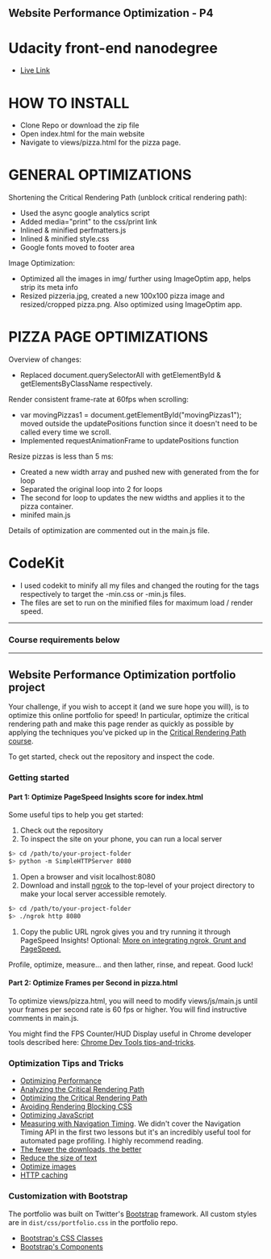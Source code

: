 ## Website Performance Optimization - P4
# Udacity front-end nanodegree

* <a href="https://frontend-nanodegree-mobile-portfoli.netlify.com/" target="_blank">Live Link</a>


HOW TO INSTALL
==============
- Clone Repo or download the zip file
- Open index.html for the main website
- Navigate to views/pizza.html for the pizza page.

GENERAL OPTIMIZATIONS
=====================
Shortening the Critical Rendering Path (unblock critical rendering path):
- Used the async google analytics script
- Added media="print" to the css/print link
- Inlined & minified perfmatters.js
- Inlined & minified style.css
- Google fonts moved to footer area

Image Optimization:
- Optimized all the images in img/ further using ImageOptim app, helps strip its meta info
- Resized pizzeria.jpg, created a new 100x100 pizza image and resized/cropped pizza.png. Also optimized using ImageOptim app.

PIZZA PAGE OPTIMIZATIONS
========================
Overview of changes:
- Replaced document.querySelectorAll with getElementById & getElementsByClassName respectively.

Render consistent frame-rate at 60fps when scrolling:
- var movingPizzas1 = document.getElementById("movingPizzas1"); moved outside the updatePositions function since it doesn't need to be called every time we scroll.
- Implemented requestAnimationFrame to updatePositions function

Resize pizzas is less than 5 ms:
- Created a new width array and pushed new with generated from the for loop
- Separated the original loop into 2 for loops
- The second for loop to updates the new widths and applies it to the pizza container.
- minifed main.js

Details of optimization are commented out in the main.js file.

CodeKit
=======

- I used codekit to minify all my files and changed the routing for the tags respectively to target the -min.css or -min.js files.
- The files are set to run on the minified files for maximum load / render speed.

-----------------------------------------------------
### Course requirements below
-----------------------------------------------------

## Website Performance Optimization portfolio project

Your challenge, if you wish to accept it (and we sure hope you will), is to optimize this online portfolio for speed! In particular, optimize the critical rendering path and make this page render as quickly as possible by applying the techniques you've picked up in the [Critical Rendering Path course](https://www.udacity.com/course/ud884).

To get started, check out the repository and inspect the code.

### Getting started

#### Part 1: Optimize PageSpeed Insights score for index.html

Some useful tips to help you get started:

1. Check out the repository
1. To inspect the site on your phone, you can run a local server

  ```bash
  $> cd /path/to/your-project-folder
  $> python -m SimpleHTTPServer 8080
  ```

1. Open a browser and visit localhost:8080
1. Download and install [ngrok](https://ngrok.com/) to the top-level of your project directory to make your local server accessible remotely.

  ``` bash
  $> cd /path/to/your-project-folder
  $> ./ngrok http 8080
  ```

1. Copy the public URL ngrok gives you and try running it through PageSpeed Insights! Optional: [More on integrating ngrok, Grunt and PageSpeed.](http://www.jamescryer.com/2014/06/12/grunt-pagespeed-and-ngrok-locally-testing/)

Profile, optimize, measure... and then lather, rinse, and repeat. Good luck!

#### Part 2: Optimize Frames per Second in pizza.html

To optimize views/pizza.html, you will need to modify views/js/main.js until your frames per second rate is 60 fps or higher. You will find instructive comments in main.js.

You might find the FPS Counter/HUD Display useful in Chrome developer tools described here: [Chrome Dev Tools tips-and-tricks](https://developer.chrome.com/devtools/docs/tips-and-tricks).

### Optimization Tips and Tricks
* [Optimizing Performance](https://developers.google.com/web/fundamentals/performance/ "web performance")
* [Analyzing the Critical Rendering Path](https://developers.google.com/web/fundamentals/performance/critical-rendering-path/analyzing-crp.html "analyzing crp")
* [Optimizing the Critical Rendering Path](https://developers.google.com/web/fundamentals/performance/critical-rendering-path/optimizing-critical-rendering-path.html "optimize the crp!")
* [Avoiding Rendering Blocking CSS](https://developers.google.com/web/fundamentals/performance/critical-rendering-path/render-blocking-css.html "render blocking css")
* [Optimizing JavaScript](https://developers.google.com/web/fundamentals/performance/critical-rendering-path/adding-interactivity-with-javascript.html "javascript")
* [Measuring with Navigation Timing](https://developers.google.com/web/fundamentals/performance/critical-rendering-path/measure-crp.html "nav timing api"). We didn't cover the Navigation Timing API in the first two lessons but it's an incredibly useful tool for automated page profiling. I highly recommend reading.
* <a href="https://developers.google.com/web/fundamentals/performance/optimizing-content-efficiency/eliminate-downloads.html">The fewer the downloads, the better</a>
* <a href="https://developers.google.com/web/fundamentals/performance/optimizing-content-efficiency/optimize-encoding-and-transfer.html">Reduce the size of text</a>
* <a href="https://developers.google.com/web/fundamentals/performance/optimizing-content-efficiency/image-optimization.html">Optimize images</a>
* <a href="https://developers.google.com/web/fundamentals/performance/optimizing-content-efficiency/http-caching.html">HTTP caching</a>

### Customization with Bootstrap
The portfolio was built on Twitter's <a href="http://getbootstrap.com/">Bootstrap</a> framework. All custom styles are in `dist/css/portfolio.css` in the portfolio repo.

* <a href="http://getbootstrap.com/css/">Bootstrap's CSS Classes</a>
* <a href="http://getbootstrap.com/components/">Bootstrap's Components</a>
